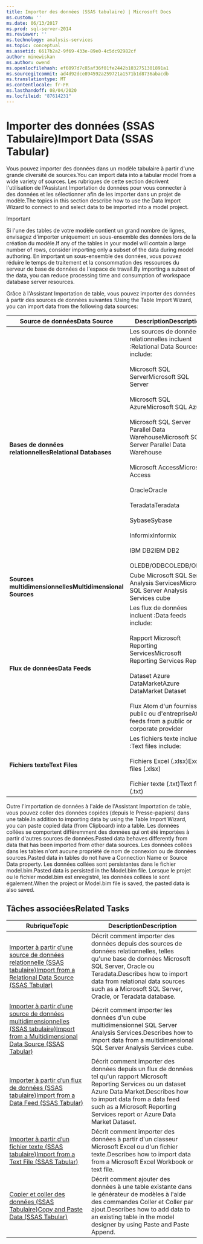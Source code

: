 ```yaml
---
title: Importer des données (SSAS tabulaire) | Microsoft Docs
ms.custom: ''
ms.date: 06/13/2017
ms.prod: sql-server-2014
ms.reviewer: ''
ms.technology: analysis-services
ms.topic: conceptual
ms.assetid: 6617b2a2-9f69-433e-89e0-4c5dc92982cf
author: minewiskan
ms.author: owend
ms.openlocfilehash: ef6097d7c85af36f01fe2442b1032751301891a1
ms.sourcegitcommit: ad4d92dce894592a259721a1571b1d8736abacdb
ms.translationtype: MT
ms.contentlocale: fr-FR
ms.lasthandoff: 08/04/2020
ms.locfileid: "87614231"
---
```

# <a name="import-data-ssas-tabular"></a><span data-ttu-id="5f29f-102">Importer des données (SSAS Tabulaire)</span><span class="sxs-lookup"><span data-stu-id="5f29f-102">Import Data (SSAS Tabular)</span></span>
  <span data-ttu-id="5f29f-103">Vous pouvez importer des données dans un modèle tabulaire à partir d'une grande diversité de sources.</span><span class="sxs-lookup"><span data-stu-id="5f29f-103">You can import data into a tabular model from a wide variety of sources.</span></span> <span data-ttu-id="5f29f-104">Les rubriques de cette section décrivent l'utilisation de l'Assistant Importation de données pour vous connecter à des données et les sélectionner afin de les importer dans un projet de modèle.</span><span class="sxs-lookup"><span data-stu-id="5f29f-104">The topics in this section describe how to use the Data Import Wizard to connect to and select data to be imported into a model project.</span></span>  
  
> [!IMPORTANT]  
>  <span data-ttu-id="5f29f-105">Si l'une des tables de votre modèle contient un grand nombre de lignes, envisagez d'importer uniquement un sous-ensemble des données lors de la création du modèle.</span><span class="sxs-lookup"><span data-stu-id="5f29f-105">If any of the tables in your model will contain a large number of rows, consider importing only a subset of the data during model authoring.</span></span> <span data-ttu-id="5f29f-106">En important un sous-ensemble des données, vous pouvez réduire le temps de traitement et la consommation des ressources du serveur de base de données de l'espace de travail.</span><span class="sxs-lookup"><span data-stu-id="5f29f-106">By importing a subset of the data, you can reduce processing time and consumption of workspace database server resources.</span></span>  
  
 <span data-ttu-id="5f29f-107">Grâce à l'Assistant Importation de table, vous pouvez importer des données à partir des sources de données suivantes :</span><span class="sxs-lookup"><span data-stu-id="5f29f-107">Using the Table Import Wizard, you can import data from the following data sources:</span></span>  
  
|<span data-ttu-id="5f29f-108">**Source de données**</span><span class="sxs-lookup"><span data-stu-id="5f29f-108">**Data Source**</span></span>|<span data-ttu-id="5f29f-109">**Description**</span><span class="sxs-lookup"><span data-stu-id="5f29f-109">**Description**</span></span>|  
|---------------------|---------------------|  
|<span data-ttu-id="5f29f-110">**Bases de données relationnelles**</span><span class="sxs-lookup"><span data-stu-id="5f29f-110">**Relational Databases**</span></span>|<span data-ttu-id="5f29f-111">Les sources de données relationnelles incluent :</span><span class="sxs-lookup"><span data-stu-id="5f29f-111">Relational Data Sources include:</span></span><br /><br /> <span data-ttu-id="5f29f-112">Microsoft SQL Server</span><span class="sxs-lookup"><span data-stu-id="5f29f-112">Microsoft SQL Server</span></span><br /><br /> <span data-ttu-id="5f29f-113">Microsoft SQL Azure</span><span class="sxs-lookup"><span data-stu-id="5f29f-113">Microsoft SQL Azure</span></span><br /><br /> <span data-ttu-id="5f29f-114">Microsoft SQL Server Parallel Data Warehouse</span><span class="sxs-lookup"><span data-stu-id="5f29f-114">Microsoft SQL Server Parallel Data Warehouse</span></span><br /><br /> <span data-ttu-id="5f29f-115">Microsoft Access</span><span class="sxs-lookup"><span data-stu-id="5f29f-115">Microsoft Access</span></span><br /><br /> <span data-ttu-id="5f29f-116">Oracle</span><span class="sxs-lookup"><span data-stu-id="5f29f-116">Oracle</span></span><br /><br /> <span data-ttu-id="5f29f-117">Teradata</span><span class="sxs-lookup"><span data-stu-id="5f29f-117">Teradata</span></span><br /><br /> <span data-ttu-id="5f29f-118">Sybase</span><span class="sxs-lookup"><span data-stu-id="5f29f-118">Sybase</span></span><br /><br /> <span data-ttu-id="5f29f-119">Informix</span><span class="sxs-lookup"><span data-stu-id="5f29f-119">Informix</span></span><br /><br /> <span data-ttu-id="5f29f-120">IBM DB2</span><span class="sxs-lookup"><span data-stu-id="5f29f-120">IBM DB2</span></span><br /><br /> <span data-ttu-id="5f29f-121">OLEDB/ODBC</span><span class="sxs-lookup"><span data-stu-id="5f29f-121">OLEDB/ODBC</span></span>|  
|<span data-ttu-id="5f29f-122">**Sources multidimensionnelles**</span><span class="sxs-lookup"><span data-stu-id="5f29f-122">**Multidimensional Sources**</span></span>|<span data-ttu-id="5f29f-123">Cube Microsoft SQL Server Analysis Services</span><span class="sxs-lookup"><span data-stu-id="5f29f-123">Microsoft SQL Server Analysis Services cube</span></span>|  
|<span data-ttu-id="5f29f-124">**Flux de données**</span><span class="sxs-lookup"><span data-stu-id="5f29f-124">**Data Feeds**</span></span>|<span data-ttu-id="5f29f-125">Les flux de données incluent :</span><span class="sxs-lookup"><span data-stu-id="5f29f-125">Data feeds include:</span></span><br /><br /> <span data-ttu-id="5f29f-126">Rapport Microsoft Reporting Services</span><span class="sxs-lookup"><span data-stu-id="5f29f-126">Microsoft Reporting Services Report</span></span><br /><br /> <span data-ttu-id="5f29f-127">Dataset Azure DataMarket</span><span class="sxs-lookup"><span data-stu-id="5f29f-127">Azure DataMarket Dataset</span></span><br /><br /> <span data-ttu-id="5f29f-128">Flux Atom d'un fournisseur public ou d'entreprise</span><span class="sxs-lookup"><span data-stu-id="5f29f-128">Atom feeds from a public or corporate provider</span></span>|  
|<span data-ttu-id="5f29f-129">**Fichiers texte**</span><span class="sxs-lookup"><span data-stu-id="5f29f-129">**Text Files**</span></span>|<span data-ttu-id="5f29f-130">Les fichiers texte incluent :</span><span class="sxs-lookup"><span data-stu-id="5f29f-130">Text files include:</span></span><br /><br /> <span data-ttu-id="5f29f-131">Fichiers Excel (.xlsx)</span><span class="sxs-lookup"><span data-stu-id="5f29f-131">Excel files (.xlsx)</span></span><br /><br /> <span data-ttu-id="5f29f-132">Fichier texte (.txt)</span><span class="sxs-lookup"><span data-stu-id="5f29f-132">Text file (.txt)</span></span>|  
  
 <span data-ttu-id="5f29f-133">Outre l'importation de données à l'aide de l'Assistant Importation de table, vous pouvez coller des données copiées (depuis le Presse-papiers) dans une table.</span><span class="sxs-lookup"><span data-stu-id="5f29f-133">In addition to importing data by using the Table Import Wizard, you can paste copied data (from Clipboard) into a table.</span></span> <span data-ttu-id="5f29f-134">Les données collées se comportent différemment des données qui ont été importées à partir d'autres sources de données.</span><span class="sxs-lookup"><span data-stu-id="5f29f-134">Pasted data behaves differently from data that has been imported from other data sources.</span></span> <span data-ttu-id="5f29f-135">Les données collées dans les tables n'ont aucune propriété de nom de connexion ou de données sources.</span><span class="sxs-lookup"><span data-stu-id="5f29f-135">Pasted data in tables do not have a Connection Name or Source Data property.</span></span> <span data-ttu-id="5f29f-136">Les données collées sont persistantes dans le fichier model.bim.</span><span class="sxs-lookup"><span data-stu-id="5f29f-136">Pasted data is persisted in the Model.bim file.</span></span> <span data-ttu-id="5f29f-137">Lorsque le projet ou le fichier model.bim est enregistré, les données collées le sont également.</span><span class="sxs-lookup"><span data-stu-id="5f29f-137">When the project or Model.bim file is saved, the pasted data is also saved.</span></span>  
  
## <a name="related-tasks"></a><span data-ttu-id="5f29f-138">Tâches associées</span><span class="sxs-lookup"><span data-stu-id="5f29f-138">Related Tasks</span></span>  
  
|<span data-ttu-id="5f29f-139">Rubrique</span><span class="sxs-lookup"><span data-stu-id="5f29f-139">Topic</span></span>|<span data-ttu-id="5f29f-140">Description</span><span class="sxs-lookup"><span data-stu-id="5f29f-140">Description</span></span>|  
|-----------|-----------------|  
|[<span data-ttu-id="5f29f-141">Importer à partir d’une source de données relationnelle &#40;SSAS tabulaire&#41;</span><span class="sxs-lookup"><span data-stu-id="5f29f-141">Import from a Relational Data Source &#40;SSAS Tabular&#41;</span></span>](import-from-a-relational-data-source-ssas-tabular.md)|<span data-ttu-id="5f29f-142">Décrit comment importer des données depuis des sources de données relationnelles, telles qu'une base de données Microsoft SQL Server, Oracle ou Teradata.</span><span class="sxs-lookup"><span data-stu-id="5f29f-142">Describes how to import data from relational data sources such as a Microsoft SQL Server, Oracle, or Teradata database.</span></span>|  
|[<span data-ttu-id="5f29f-143">Importer à partir d’une source de données multidimensionnelles &#40;SSAS tabulaire&#41;</span><span class="sxs-lookup"><span data-stu-id="5f29f-143">Import from a Multidimensional Data Source &#40;SSAS Tabular&#41;</span></span>](import-from-a-multidimensional-data-source-ssas-tabular.md)|<span data-ttu-id="5f29f-144">Décrit comment importer les données d'un cube multidimensionnel SQL Server Analysis Services.</span><span class="sxs-lookup"><span data-stu-id="5f29f-144">Describes how to import data from a multidimensional SQL Server Analysis Services cube.</span></span>|  
|[<span data-ttu-id="5f29f-145">Importer à partir d’un flux de données &#40;SSAS tabulaire&#41;</span><span class="sxs-lookup"><span data-stu-id="5f29f-145">Import from a Data Feed &#40;SSAS Tabular&#41;</span></span>](import-from-a-data-feed-ssas-tabular.md)|<span data-ttu-id="5f29f-146">Décrit comment importer des données depuis un flux de données tel qu'un rapport Microsoft Reporting Services ou un dataset Azure Data Market.</span><span class="sxs-lookup"><span data-stu-id="5f29f-146">Describes how to import data from a data feed such as a Microsoft Reporting Services report or Azure Data Market Dataset.</span></span>|  
|[<span data-ttu-id="5f29f-147">Importer à partir d’un fichier texte &#40;SSAS tabulaire&#41;</span><span class="sxs-lookup"><span data-stu-id="5f29f-147">Import from a Text File &#40;SSAS Tabular&#41;</span></span>](import-from-a-text-file-ssas-tabular.md)|<span data-ttu-id="5f29f-148">Décrit comment importer des données à partir d'un classeur Microsoft Excel ou d'un fichier texte.</span><span class="sxs-lookup"><span data-stu-id="5f29f-148">Describes how to import data from a Microsoft Excel Workbook or text file.</span></span>|  
|[<span data-ttu-id="5f29f-149">Copier et coller des données &#40;SSAS Tabulaire&#41;</span><span class="sxs-lookup"><span data-stu-id="5f29f-149">Copy and Paste Data &#40;SSAS Tabular&#41;</span></span>](copy-and-paste-data-ssas-tabular.md)|<span data-ttu-id="5f29f-150">Décrit comment ajouter des données à une table existante dans le générateur de modèles à l'aide des commandes Coller et Coller par ajout.</span><span class="sxs-lookup"><span data-stu-id="5f29f-150">Describes how to add data to an existing table in the model designer by using Paste and Paste Append.</span></span>|  
  
  
